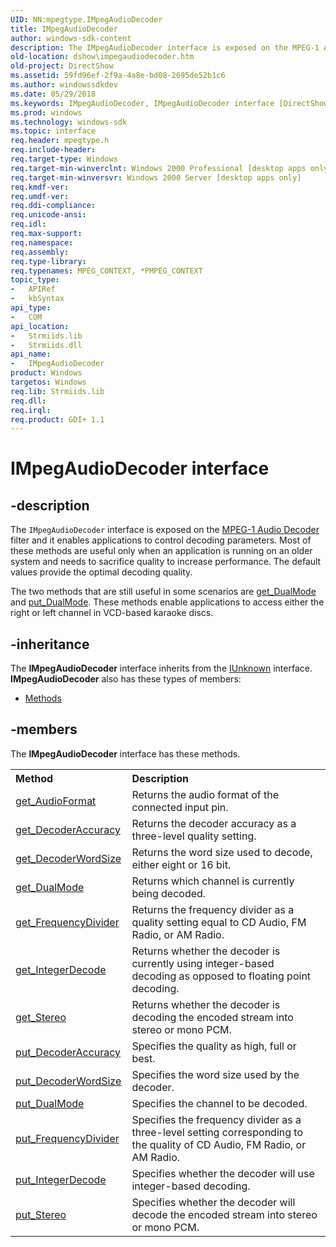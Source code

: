 ```yaml
---
UID: NN:mpegtype.IMpegAudioDecoder
title: IMpegAudioDecoder
author: windows-sdk-content
description: The IMpegAudioDecoder interface is exposed on the MPEG-1 Audio Decoder filter and it enables applications to control decoding parameters.
old-location: dshow\impegaudiodecoder.htm
old-project: DirectShow
ms.assetid: 59fd96ef-2f9a-4a8e-bd08-2695de52b1c6
ms.author: windowssdkdev
ms.date: 05/29/2018
ms.keywords: IMpegAudioDecoder, IMpegAudioDecoder interface [DirectShow], IMpegAudioDecoder interface [DirectShow],described, IMpegAudioDecoderInterface, dshow.impegaudiodecoder, mpegtype/IMpegAudioDecoder
ms.prod: windows
ms.technology: windows-sdk
ms.topic: interface
req.header: mpegtype.h
req.include-header: 
req.target-type: Windows
req.target-min-winverclnt: Windows 2000 Professional [desktop apps only]
req.target-min-winversvr: Windows 2000 Server [desktop apps only]
req.kmdf-ver: 
req.umdf-ver: 
req.ddi-compliance: 
req.unicode-ansi: 
req.idl: 
req.max-support: 
req.namespace: 
req.assembly: 
req.type-library: 
req.typenames: MPEG_CONTEXT, *PMPEG_CONTEXT
topic_type:
-	APIRef
-	kbSyntax
api_type:
-	COM
api_location:
-	Strmiids.lib
-	Strmiids.dll
api_name:
-	IMpegAudioDecoder
product: Windows
targetos: Windows
req.lib: Strmiids.lib
req.dll: 
req.irql: 
req.product: GDI+ 1.1
---
```


# IMpegAudioDecoder interface


## -description



The <code>IMpegAudioDecoder</code> interface is exposed on the <a href="https://msdn.microsoft.com/2f695ac6-7d4b-41a8-b4c5-83fb9d20ab9d">MPEG-1 Audio Decoder</a> filter and it enables applications to control decoding parameters. Most of these methods are useful only when an application is running on an older system and needs to sacrifice quality to increase performance. The default values provide the optimal decoding quality.

The two methods that are still useful in some scenarios are <a href="https://msdn.microsoft.com/3b536e8c-91eb-4c32-955f-b343f2c8e16f">get_DualMode</a> and <a href="https://msdn.microsoft.com/b183f669-14bf-44d4-a17d-09cbc593309d">put_DualMode</a>. These methods enable applications to access either the right or left channel in VCD-based karaoke discs.




## -inheritance

The <b xmlns:loc="http://microsoft.com/wdcml/l10n">IMpegAudioDecoder</b> interface inherits from the <a href="https://msdn.microsoft.com/33f1d79a-33fc-4ce5-a372-e08bda378332">IUnknown</a> interface. <b>IMpegAudioDecoder</b> also has these types of members:
<ul>
<li><a href="https://docs.microsoft.com/">Methods</a></li>
</ul>

## -members

The <b>IMpegAudioDecoder</b> interface has these methods.
<table class="members" id="memberListMethods">
<tr>
<th align="left" width="37%">Method</th>
<th align="left" width="63%">Description</th>
</tr>
<tr data="declared;">
<td align="left" width="37%">
<a href="https://msdn.microsoft.com/f7634504-d3f5-46a9-be25-08293190c27b">get_AudioFormat</a>
</td>
<td align="left" width="63%">
Returns the audio format of the connected input pin.

</td>
</tr>
<tr data="declared;">
<td align="left" width="37%">
<a href="https://msdn.microsoft.com/5b0776f2-4340-4ebc-9d28-a2a2c2a4571e">get_DecoderAccuracy</a>
</td>
<td align="left" width="63%">
Returns the decoder accuracy as a three-level quality setting.

</td>
</tr>
<tr data="declared;">
<td align="left" width="37%">
<a href="https://msdn.microsoft.com/92528359-cdbf-4490-badd-1ad20643ec1a">get_DecoderWordSize</a>
</td>
<td align="left" width="63%">
Returns the word size used to decode, either eight or 16 bit.

</td>
</tr>
<tr data="declared;">
<td align="left" width="37%">
<a href="https://msdn.microsoft.com/3b536e8c-91eb-4c32-955f-b343f2c8e16f">get_DualMode</a>
</td>
<td align="left" width="63%">
Returns which channel is currently being decoded.

</td>
</tr>
<tr data="declared;">
<td align="left" width="37%">
<a href="https://msdn.microsoft.com/8b9b2a3f-2495-4da3-8a09-2ba31538bdb0">get_FrequencyDivider</a>
</td>
<td align="left" width="63%">
Returns the frequency divider as a quality setting equal to CD Audio, FM Radio, or AM Radio.

</td>
</tr>
<tr data="declared;">
<td align="left" width="37%">
<a href="https://msdn.microsoft.com/3cb73c5a-8bca-4dc3-a48c-cac57f3d7fbf">get_IntegerDecode</a>
</td>
<td align="left" width="63%">
Returns whether the decoder is currently using integer-based decoding as opposed to floating point decoding.

</td>
</tr>
<tr data="declared;">
<td align="left" width="37%">
<a href="https://msdn.microsoft.com/fb2b4b26-7588-42fd-a915-c09d512cb152">get_Stereo</a>
</td>
<td align="left" width="63%">
Returns whether the decoder is decoding the encoded stream into stereo or mono PCM.

</td>
</tr>
<tr data="declared;">
<td align="left" width="37%">
<a href="https://msdn.microsoft.com/1fcacbbc-a3e4-4c7b-a9d0-1ecf6a3dca07">put_DecoderAccuracy</a>
</td>
<td align="left" width="63%">
Specifies the quality as high, full or best.

</td>
</tr>
<tr data="declared;">
<td align="left" width="37%">
<a href="https://msdn.microsoft.com/bd5ea824-5ac7-44e3-b7db-636e1b350d4e">put_DecoderWordSize</a>
</td>
<td align="left" width="63%">
Specifies the word size used by the decoder.

</td>
</tr>
<tr data="declared;">
<td align="left" width="37%">
<a href="https://msdn.microsoft.com/b183f669-14bf-44d4-a17d-09cbc593309d">put_DualMode</a>
</td>
<td align="left" width="63%">
Specifies the channel to be decoded.

</td>
</tr>
<tr data="declared;">
<td align="left" width="37%">
<a href="https://msdn.microsoft.com/96e5d8f3-b658-408d-a615-e681d8731442">put_FrequencyDivider</a>
</td>
<td align="left" width="63%">
Specifies the frequency divider as a three-level setting corresponding to the quality of CD Audio, FM Radio, or AM Radio.

</td>
</tr>
<tr data="declared;">
<td align="left" width="37%">
<a href="https://msdn.microsoft.com/a92fbcbf-0cd5-4c7a-bcde-a616a7d022bd">put_IntegerDecode</a>
</td>
<td align="left" width="63%">
Specifies whether the decoder will use integer-based decoding.

</td>
</tr>
<tr data="declared;">
<td align="left" width="37%">
<a href="https://msdn.microsoft.com/238e33ba-f35c-423c-be5f-73d1ca14cebd">put_Stereo</a>
</td>
<td align="left" width="63%">
Specifies whether the decoder will decode the encoded stream into stereo or mono PCM.

</td>
</tr>
</table> 

